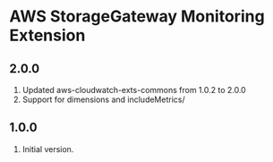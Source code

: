 # AWS StorageGateway Monitoring Extension

## 2.0.0
1. Updated aws-cloudwatch-exts-commons from 1.0.2 to 2.0.0
2. Support for dimensions and includeMetrics/

## 1.0.0
1. Initial version.
